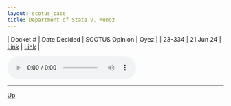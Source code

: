 ```yaml
---
layout: scotus_case
title: Department of State v. Munoz
---
```


| Docket # | Date Decided | SCOTUS Opinion | Oyez |
| 23-334 | 21 Jun 24 | [Link](https://www.supremecourt.gov/opinions/23pdf/602us1r46_gfbi.pdf) | [Link](https://www.oyez.org/cases/2023/23-334) |

<audio controls>
   <source src='./resources/23-334.mp3' type='audio/mpeg'>
</audio>

<object data='./resources/23-334.pdf' type='application/pdf'></object>

---

[Up](./README.md)